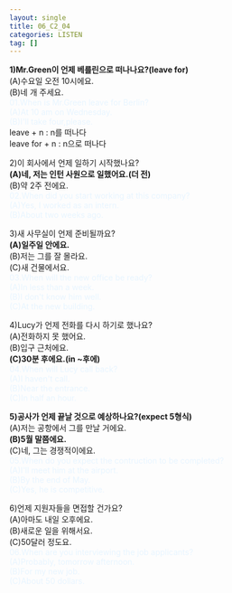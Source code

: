```yaml
---
layout: single
title: 06_C2_04
categories: LISTEN
tag: []
---
```


__1)Mr.Green이 언제 베를린으로 떠나나요?(leave for)__    
(A)수요일 오전 10시에요.   
(B)네 개 주세요.   
<span style="color:#E8F5FF">
01.When is Mr.Green leave for Berlin?   
(A)At 10 am on Wednesday.   
(B)I'll take four,please.   
</span>
leave + n : n를 떠나다   
leave for + n : n으로 떠나다   
   
2)이 회사에서 언제 일하기 시작했나요?   
__(A)네, 저는 인턴 사원으로 일했어요.(더 전)__   
(B)약 2주 전에요.   
<span style="color:#E8F5FF">
02.When did you start working at this company?   
(A)Yes, I worked as an intern.   
(B)About two weeks ago.   
</span>
   
3)새 사무실이 언제 준비될까요?   
__(A)일주일 안에요.__   
(B)저는 그를 잘 몰라요.   
(C)새 건물에서요.   
<span style="color:#E8F5FF">
03.When will the new office be ready?   
(A)In less than a week.   
(B)I don't know him well.   
(C)At the new building.   
</span>
   
4)Lucy가 언제 전화를 다시 하기로 했나요?   
(A)전화하지 못 했어요.   
(B)입구 근처에요.   
__(C)30분 후에요.(in ~후에)__   
<span style="color:#E8F5FF">
04.When will Lucy call back?   
(A)I haven't call.   
(B)Near the entrance.   
(C)In half an hour.   
</span>
   
__5)공사가 언제 끝날 것으로 예상하나요?(expect 5형식)__   
(A)저는 공항에서 그를 만날 거에요.   
__(B)5월 말쯤에요.__   
(C)네, 그는 경쟁적이에요.   
<span style="color:#E8F5FF">
05.When do you expect the contruction to be completed?   
(A)I'll meet him at the airport.   
(B)By the end of May.   
(C)Yes, he is competitive.   
</span>
   
6)언제 지원자들을 면접할 건가요?   
(A)아마도 내일 오후에요.   
(B)새로운 일을 위해서요.   
(C)50달러 정도요.   
<span style="color:#E8F5FF">
06.When are you interviewing the job applicants?   
(A)Probably, tomorrow afternoon.   
(B)For my new job.   
(C)About 50 dollars.    
</span>

